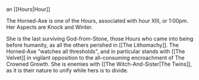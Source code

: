 an [[Hours|Hour]]

The Horned-Axe is one of the Hours, associated with hour XIII, or 1:00pm. Her Aspects are Knock and Winter. 

She is the last surviving God-from-Stone, those Hours who came into being before humanity, as all the others perished in [[The Lithomachy]]. The Horned-Axe "watches all thresholds", and in particular stands with [[The Velvet]] in vigilant opposition to the all-consuming encroachment of The Crowned Growth. She is enemies with [[The Witch-And-Sister|The Twins]], as it is their nature to unify while hers is to divide. 
